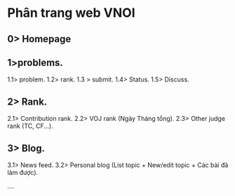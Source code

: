 Phân trang web VNOI
=======================
0> Homepage
----------
1>problems.
-----------
1.1> problem.
1.2> rank.
1.3 > submit.
1.4> Status.
1.5> Discuss.

2> Rank.
-----------
2.1> Contribution rank.
2.2> VOJ rank (Ngày Tháng tổng).
2.3> Other judge rank (TC, CF...).

3> Blog.
-----------
3.1> News feed.
3.2> Personal blog (List topic + New/edit topic + Các bài đã làm được).

....
